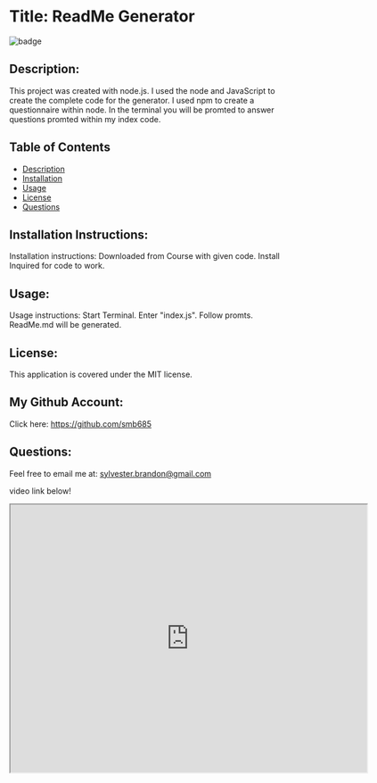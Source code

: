 
# Title: ReadMe Generator 
![badge](https://img.shields.io/badge/license-MIT-darkred)

## Description:

This project was created with node.js. I used the node and JavaScript to create the complete code for the generator. I used npm to create a questionnaire within node. In the terminal you will be promted to answer questions promted within my index code. 

## Table of Contents
- [Description](#description)
- [Installation](#installation)
- [Usage](#usage)
- [License](#license)
- [Questions](#questions)

## Installation Instructions:
Installation instructions: Downloaded from Course with given code. Install Inquired for code to work.

## Usage:
Usage instructions: Start Terminal. Enter "index.js". Follow promts. ReadMe.md will be generated.

## License:
This application is covered under the MIT license. 

## My Github Account:
  Click here: https://github.com/smb685

  ## Questions:
  Feel free to email me at: sylvester.brandon@gmail.com

video link below!
<iframe src="https://drive.google.com/file/d/1UVMDYaj4noudmU0J5G8aKBwdIvOVnxop/preview" width="640" height="480"></iframe>
